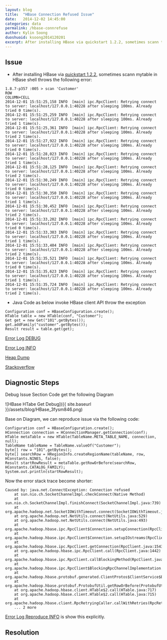 ```yaml
---
layout: blog
title:  "HBase Connection Refused Issue"
date:   2014-12-02 14:45:00
categories: data
permalink: /hbase-connrefuse
author: Kylin Soong
duoshuoid: ksoong2014120201
excerpt: After installing HBase via quickstart 1.2.2, sometimes scann table
---
```


## Issue 

* After installing HBase via [quickstart 1.2.2](http://hbase.apache.org/book/quickstart.html), sometimes scann mytable in HBase shell throws the following error:

~~~
1.8.7-p357 :005 > scan 'Customer'
ROW                                                          COLUMN+CELL                                                                                                                                                                     
2014-12-01 15:51:25,158 INFO  [main] ipc.RpcClient: Retrying connect to server: localhost/127.0.0.1:40228 after sleeping 100ms. Already tried 0 time(s).
2014-12-01 15:51:25,259 INFO  [main] ipc.RpcClient: Retrying connect to server: localhost/127.0.0.1:40228 after sleeping 100ms. Already tried 1 time(s).
2014-12-01 15:51:25,361 INFO  [main] ipc.RpcClient: Retrying connect to server: localhost/127.0.0.1:40228 after sleeping 100ms. Already tried 2 time(s).
2014-12-01 15:51:27,922 INFO  [main] ipc.RpcClient: Retrying connect to server: localhost/127.0.0.1:40228 after sleeping 100ms. Already tried 0 time(s).
2014-12-01 15:51:28,023 INFO  [main] ipc.RpcClient: Retrying connect to server: localhost/127.0.0.1:40228 after sleeping 100ms. Already tried 1 time(s).
2014-12-01 15:51:28,125 INFO  [main] ipc.RpcClient: Retrying connect to server: localhost/127.0.0.1:40228 after sleeping 100ms. Already tried 2 time(s).
2014-12-01 15:51:30,249 INFO  [main] ipc.RpcClient: Retrying connect to server: localhost/127.0.0.1:40228 after sleeping 100ms. Already tried 0 time(s).
2014-12-01 15:51:30,350 INFO  [main] ipc.RpcClient: Retrying connect to server: localhost/127.0.0.1:40228 after sleeping 100ms. Already tried 1 time(s).
2014-12-01 15:51:30,452 INFO  [main] ipc.RpcClient: Retrying connect to server: localhost/127.0.0.1:40228 after sleeping 100ms. Already tried 2 time(s).
2014-12-01 15:51:33,202 INFO  [main] ipc.RpcClient: Retrying connect to server: localhost/127.0.0.1:40228 after sleeping 100ms. Already tried 0 time(s).
2014-12-01 15:51:33,303 INFO  [main] ipc.RpcClient: Retrying connect to server: localhost/127.0.0.1:40228 after sleeping 100ms. Already tried 1 time(s).
2014-12-01 15:51:33,404 INFO  [main] ipc.RpcClient: Retrying connect to server: localhost/127.0.0.1:40228 after sleeping 100ms. Already tried 2 time(s).
2014-12-01 15:51:35,521 INFO  [main] ipc.RpcClient: Retrying connect to server: localhost/127.0.0.1:40228 after sleeping 100ms. Already tried 0 time(s).
2014-12-01 15:51:35,623 INFO  [main] ipc.RpcClient: Retrying connect to server: localhost/127.0.0.1:40228 after sleeping 100ms. Already tried 1 time(s).
2014-12-01 15:51:35,724 INFO  [main] ipc.RpcClient: Retrying connect to server: localhost/127.0.0.1:40228 after sleeping 100ms. Already tried 2 time(s).
~~~

* Java Code as below invoke HBase client API throw the exception

~~~
Configuration conf = HBaseConfiguration.create();
HTable table = new HTable(conf, "Customer");
Get get = new Get("101".getBytes());
get.addFamily("customer".getBytes());
Result result = table.get(get);
~~~

[Error Log DEBUG](https://github.com/kylinsoong/data/blob/master/hbase-quickstart/connection-refused/error.log.debug)

[Error Log INFO](https://github.com/kylinsoong/data/blob/master/hbase-quickstart/connection-refused/error.log.info)

[Heap Dump](https://github.com/kylinsoong/data/blob/master/hbase-quickstart/connection-refused/tdump.out)

[Stackoverflow](http://stackoverflow.com/questions/27224195/ipc-rpcclient-retrying-connect-to-server-error-while-execute-scan-table-in-hb)


## Diagnostic Steps

Debug Issue Section Code get the following Diagram

![HBase HTabe Get Debug]({{ site.baseurl }}/assets/blog/HBase_3fysm846.png)

Base on Diagram, we can reproduce issue via the following code:

~~~
Configuration conf = HBaseConfiguration.create();
HConnection connection = HConnectionManager.getConnection(conf);
HTable metaTable = new HTable(TableName.META_TABLE_NAME, connection, null);
TableName tableName = TableName.valueOf("Customer");
byte[] row = "101".getBytes();
byte[] searchRow = HRegionInfo.createRegionName(tableName, row, HConstants.NINES, false);
Result startRowResult = metaTable.getRowOrBefore(searchRow, HConstants.CATALOG_FAMILY);
System.out.println(startRowResult);
~~~

Now the error stack trace become shorter:

~~~
Caused by: java.net.ConnectException: Connection refused
	at sun.nio.ch.SocketChannelImpl.checkConnect(Native Method)
	at sun.nio.ch.SocketChannelImpl.finishConnect(SocketChannelImpl.java:739)
	at org.apache.hadoop.net.SocketIOWithTimeout.connect(SocketIOWithTimeout.java:206)
	at org.apache.hadoop.net.NetUtils.connect(NetUtils.java:529)
	at org.apache.hadoop.net.NetUtils.connect(NetUtils.java:493)
	at org.apache.hadoop.hbase.ipc.RpcClient$Connection.setupConnection(RpcClient.java:578)
	at org.apache.hadoop.hbase.ipc.RpcClient$Connection.setupIOstreams(RpcClient.java:868)
	at org.apache.hadoop.hbase.ipc.RpcClient.getConnection(RpcClient.java:1543)
	at org.apache.hadoop.hbase.ipc.RpcClient.call(RpcClient.java:1442)
	at org.apache.hadoop.hbase.ipc.RpcClient.callBlockingMethod(RpcClient.java:1661)
	at org.apache.hadoop.hbase.ipc.RpcClient$BlockingRpcChannelImplementation.callBlockingMethod(RpcClient.java:1719)
	at org.apache.hadoop.hbase.protobuf.generated.ClientProtos$ClientService$BlockingStub.get(ClientProtos.java:30363)
	at org.apache.hadoop.hbase.protobuf.ProtobufUtil.getRowOrBefore(ProtobufUtil.java:1546)
	at org.apache.hadoop.hbase.client.HTable$2.call(HTable.java:717)
	at org.apache.hadoop.hbase.client.HTable$2.call(HTable.java:715)
	at org.apache.hadoop.hbase.client.RpcRetryingCaller.callWithRetries(RpcRetryingCaller.java:117)
	... 2 more
~~~

[Error Log Reproduce INFO](https://github.com/kylinsoong/data/blob/master/hbase-quickstart/connection-refused/error.log.reproduce.INFO) is show this explicitly.

## Resolution
